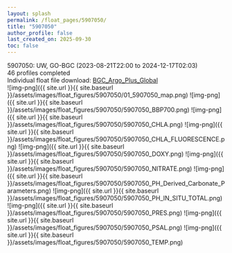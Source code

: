 ```yaml
---
layout: splash
permalink: /float_pages/5907050/
title: "5907050"
author_profile: false
last_created_on: 2025-09-30
toc: false
---
```

 
5907050: UW, GO-BGC (2023-08-21T22:00 to 2024-12-17T02:03)\
46 profiles completed\
Individual float file download: [BGC_Argo_Plus_Global](https://ftp.soest.hawaii.edu/bgc_argo_plus/Individual_Floats/outliers_removed/5907050_Sprof_processed.nc)\
![img-png]({{ site.url }}{{ site.baseurl }}/assets/images/float_figures/5907050/01_5907050_map.png)
![img-png]({{ site.url }}{{ site.baseurl }}/assets/images/float_figures/5907050/5907050_BBP700.png)
![img-png]({{ site.url }}{{ site.baseurl }}/assets/images/float_figures/5907050/5907050_CHLA.png)
![img-png]({{ site.url }}{{ site.baseurl }}/assets/images/float_figures/5907050/5907050_CHLA_FLUORESCENCE.png)
![img-png]({{ site.url }}{{ site.baseurl }}/assets/images/float_figures/5907050/5907050_DOXY.png)
![img-png]({{ site.url }}{{ site.baseurl }}/assets/images/float_figures/5907050/5907050_NITRATE.png)
![img-png]({{ site.url }}{{ site.baseurl }}/assets/images/float_figures/5907050/5907050_PH_Derived_Carbonate_Parameters.png)
![img-png]({{ site.url }}{{ site.baseurl }}/assets/images/float_figures/5907050/5907050_PH_IN_SITU_TOTAL.png)
![img-png]({{ site.url }}{{ site.baseurl }}/assets/images/float_figures/5907050/5907050_PRES.png)
![img-png]({{ site.url }}{{ site.baseurl }}/assets/images/float_figures/5907050/5907050_PSAL.png)
![img-png]({{ site.url }}{{ site.baseurl }}/assets/images/float_figures/5907050/5907050_TEMP.png)
